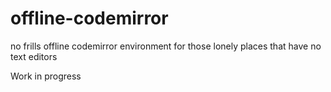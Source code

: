 # offline-codemirror
no frills offline codemirror environment for those lonely places that have no text editors

Work in progress
